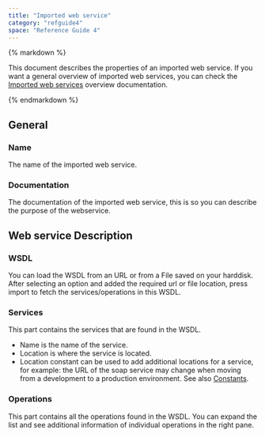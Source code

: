 ```yaml
---
title: "Imported web service"
category: "refguide4"
space: "Reference Guide 4"
---
```

<div class="alert alert-warning">{% markdown %}

This document describes the properties of an imported web service. If you want a general overview of imported web services, you can check the [Imported web services](imported-web-services) overview documentation.

{% endmarkdown %}</div>

## General

### Name

The name of the imported web service.

### Documentation

The documentation of the imported web service, this is so you can describe the purpose of the webservice.

## Web service Description

### WSDL

You can load the WSDL from an URL or from a File saved on your harddisk. After selecting an option and added the required url or file location, press import to fetch the services/operations in this WSDL.

### Services

This part contains the services that are found in the WSDL.

*   Name is the name of the service.
*   Location is where the service is located.
*   Location constant can be used to add additional locations for a service, for example: the URL of the soap service may change when moving from a development to a production environment. See also [Constants](constants).

### Operations

This part contains all the operations found in the WSDL. You can expand the list and see additional information of individual operations in the right pane.